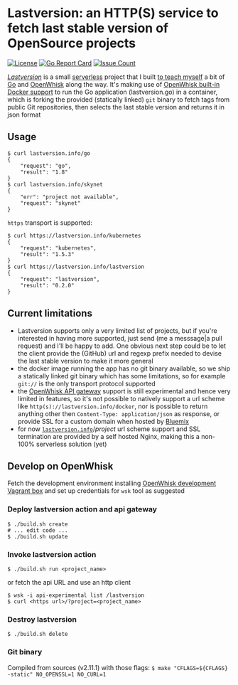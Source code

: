 # Lastversion: an HTTP(S) service to fetch last stable version of OpenSource projects
[![License](https://img.shields.io/badge/license-Apache--2.0-blue.svg)](http://www.apache.org/licenses/LICENSE-2.0)
[![Go Report Card](https://goreportcard.com/badge/github.com/shaftoe/lastversion)](https://goreportcard.com/report/github.com/shaftoe/lastversion)
[![Issue Count](https://codeclimate.com/github/shaftoe/lastversion/badges/issue_count.svg)](https://codeclimate.com/github/shaftoe/lastversion)

[_Lastversion_][9] is a small [serverless][6] project that I built [to teach myself][7] a bit of [Go][1] and [OpenWhisk][2] along the way. It's making use of [OpenWhisk built-in Docker support][4] to run the Go application (lastversion.go) in a container, which is forking the provided (statically linked) `git` binary to fetch tags from public Git repositories, then selects the last stable version and returns it in json format

## Usage

    $ curl lastversion.info/go
    {
        "request": "go",
        "result": "1.8"
    }
    $ curl lastversion.info/skynet
    {
        "err": "project not available",
        "request": "skynet"
    }

`https` transport is supported:

    $ curl https://lastversion.info/kubernetes
    {
        "request": "kubernetes",
        "result": "1.5.3"
    }
    $ curl https://lastversion.info/lastversion
    {
        "request": "lastversion",
        "result": "0.2.0"
    }

## Current limitations

- Lastversion supports only a very limited list of projects, but if you're interested in having more supported, just send (me a messsage|a pull request) and I'll be happy to add. One obvious next step could be to let the client provide the (GitHub) url and regexp prefix needed to devise the last stable version to make it more general
- the docker image running the app has no git binary available, so we ship a statically linked git binary which has some limitations, so for example `git://` is the only transport protocol supported
- the [OpenWhisk API gateway][3] support is still experimental and hence very limited in features, so it's not possible to natively support a url scheme like `http(s)://lastversion.info/docker`, nor is possible to return anything other then `Content-Type: application/json` as response, or provide SSL for a custom domain when hosted by [Bluemix][8]
- for now [`lastversion.info`][9]/_project_ url scheme support and SSL termination are provided by a self hosted Nginx, making this a non-100% serverless solution (yet)

## Develop on OpenWhisk

Fetch the development environment installing [OpenWhisk development Vagrant box][5] and set up credentials for `wsk` tool as suggested

### Deploy lastversion action and api gateway

    $ ./build.sh create
    # ... edit code ...
    $ ./build.sh update

### Invoke lastversion action

    $ ./build.sh run <project_name>

or fetch the api URL and use an http client

    $ wsk -i api-experimental list /lastversion
    $ curl <https url>/?project=<project_name>

### Destroy lastversion

    $ ./build.sh delete

### Git binary

Compiled from sources (v2.11.1) with those flags: `$ make "CFLAGS=${CFLAGS} -static" NO_OPENSSL=1 NO_CURL=1`

[1]: https://golang.org/ "Go"
[2]: http://openwhisk.org/ "OpenWhisk"
[3]: https://github.com/openwhisk/openwhisk/blob/master/docs/apigateway.md "API gateway"
[4]: https://www.ibm.com/blogs/bluemix/2017/01/docker-bluemix-openwhisk/ "Docker support"
[5]: https://github.com/openwhisk/openwhisk#quick-start "OpenWhisk devel quick start"
[6]: https://en.wikipedia.org/wiki/Serverless_computing
[7]: https://github.com/shaftoe/godevsum
[8]: https://console.ng.bluemix.net/openwhisk/
[9]: https://lastversion.info/
